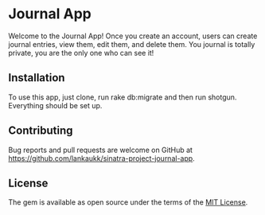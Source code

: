 # Journal App

Welcome to the Journal App! Once you create an account, users can create journal entries, view them, edit them, and delete them. You journal is totally private, you are the only one who can see it!

## Installation

To use this app, just clone, run rake db:migrate and then run shotgun. Everything should be set up.

## Contributing

Bug reports and pull requests are welcome on GitHub at https://github.com/lankaukk/sinatra-project-journal-app.

## License

The gem is available as open source under the terms of the [MIT License](https://opensource.org/licenses/MIT).
